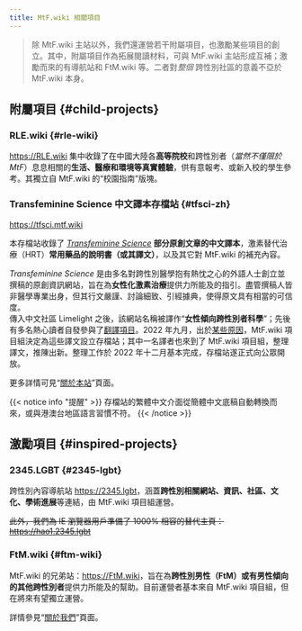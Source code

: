 ```yaml
---
title: MtF.wiki 相關項目
---
```


> 除 MtF.wiki 主站以外，我們還運營若干附屬項目，也激勵某些項目的創立。其中，附屬項目作為拓展閱讀材料，可與 MtF.wiki 主站形成互補；激勵而來的有導航站和 FtM.wiki 等。二者對*整個* 跨性別社區的意義不亞於 MtF.wiki 本身。

## 附屬項目 {#child-projects}

### RLE.wiki {#rle-wiki}

<https://RLE.wiki> 集中收錄了在中國大陸各**高等院校**和跨性別者（*當然不僅限於 MtF*）息息相關的**生活、醫療和環境等真實體驗**，供有意報考、或新入校的學生參考。其獨立自 MtF.wiki 的“校園指南”版塊。

### Transfeminine Science 中文譯本存檔站 {#tfsci-zh}

<https://tfsci.mtf.wiki>

本存檔站收錄了 *[Transfeminine Science](https://transfemscience.org)* **部分原創文章的中文譯本**，激素替代治療（HRT）**常用藥品的說明書（或其譯文）**，以及其它對 MtF.wiki 的補充內容。

*Transfeminine Science* 是由多名對跨性別醫學抱有熱忱之心的外語人士創立並撰稿的原創資訊網站，旨在為**女性化激素治療**提供力所能及的指引。盡管撰稿人皆非醫學專業出身，但其行文嚴謹、討論細致、引經據典，使得原文具有相當的可信度。\
傳入中文社區 Limelight 之後，該網站名稱被譯作“**女性傾向跨性別者科學**”；先後有多名熱心讀者自發參與了[翻譯項目](https://github.com/tfsci-sc/articles)。2022 年九月，出於[某些原因](https://tfsci.mtf.wiki/misc/announcement-mtfwiki/)，MtF.wiki 項目組決定為這些譯文設立存檔站；其中一名譯者也來到了 MtF.wiki 項目組，整理譯文，推陳出新。整理工作於 2022 年十二月基本完成，存檔站遂正式向公眾開放。

更多詳情可見“[關於本站](https://tfsci.mtf.wiki/about/)”頁面。

{{< notice info "提醒" >}}
存檔站的繁體中文介面從簡體中文底稿自動轉換而來，或與港澳台地區語言習慣不符。
{{< /notice >}}

## 激勵項目 {#inspired-projects}

### 2345.LGBT {#2345-lgbt}

跨性別內容導航站 <https://2345.lgbt>，涵蓋**跨性別相關網站、資訊、社區、文化、學術進展**等連結，由 MtF.wiki 項目組運營。

~~此外，我們為 IE 瀏覽器用戶準備了 1000% 相容的替代主頁：<https://hao1.2345.lgbt>~~

### FtM.wiki {#ftm-wiki}

MtF.wiki 的兄弟站：<https://FtM.wiki>，旨在為**跨性別男性（FtM）或有男性傾向的其他跨性別者**提供力所能及的幫助。目前運營者基本來自 MtF.wiki 項目組，但在將來有望獨立運營。

詳情參見“[關於我們](https://ftm.wiki/about-us/)”頁面。